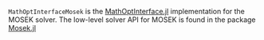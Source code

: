``MathOptInterfaceMosek`` is the
[MathOptInterface.jl](https://github.com/JuliaOpt/MathOptInterface.jl)
implementation for the MOSEK solver. The low-level solver API for MOSEK is
found in the package 
[Mosek.jl](https://github.com/JuliaOpt/Mosek.jl)


